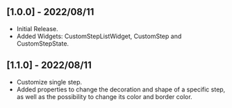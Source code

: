 ## [1.0.0] - 2022/08/11

* Initial Release.
* Added Widgets: CustomStepListWidget, CustomStep and CustomStepState.

## [1.1.0] - 2022/08/11

* Customize single step.
* Added properties to change the decoration and shape of a specific step, as well as the possibility to change its color and border color.
